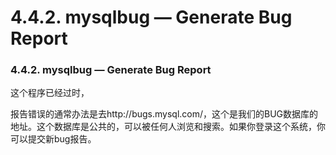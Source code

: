 # 4.4.2. mysqlbug — Generate Bug Report

### 4.4.2. mysqlbug — Generate Bug Report

这个程序已经过时，


报告错误的通常办法是去http://bugs.mysql.com/，这个是我们的BUG数据库的地址。这个数据库是公共的，可以被任何人浏览和搜索。如果你登录这个系统，你可以提交新bug报告。





























